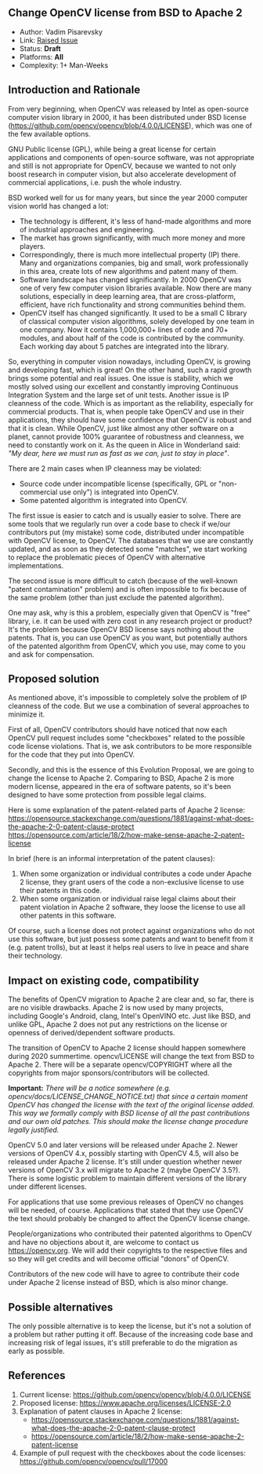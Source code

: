 ## Change OpenCV license from BSD to Apache 2

* Author: Vadim Pisarevsky
* Link: [Raised Issue](https://github.com/opencv/opencv/issues/17491)
* Status: **Draft** 
* Platforms: **All** 
* Complexity: 1+ Man-Weeks

## Introduction and Rationale

From very beginning, when OpenCV was released by Intel as open-source computer vision library in 2000, it has been distributed under BSD license (https://github.com/opencv/opencv/blob/4.0.0/LICENSE), which was one of the few available options.

GNU Public license (GPL), while being a great license for certain applications and components of open-source software, was not appropriate and still is not appropriate for OpenCV, because we wanted to not only boost research in computer vision, but also accelerate development of commercial applications, i.e. push the whole industry.

BSD worked well for us for many years, but since the year 2000 computer vision world has changed a lot:

 * The technology is different, it's less of hand-made algorithms and more of industrial approaches and engineering.
 * The market has grown significantly, with much more money and more players.
 * Correspondingly, there is much more intellectual property (IP) there. Many and organizations companies, big and small, work professionally in this area, create lots of new algorithms and patent many of them.
 * Software landscape has changed significantly. In 2000 OpenCV was one of very few computer vision libraries available. Now there are many solutions, especially in deep learning area, that are cross-platform, efficient, have rich functionality and strong communities behind them.
 * OpenCV itself has changed significantly. It used to be a small C library of classical computer vision algorithms, solely developed by one team in one company. Now it contains 1,000,000+ lines of code and 70+ modules, and about half of the code is contributed by the community. Each working day about 5 patches are integrated into the library.

So, everything in computer vision nowadays, including OpenCV, is growing and developing fast, which is great!
On the other hand, such a rapid growth brings some potential and real issues. One issue is stability, which we mostly solved using our excellent and constantly improving Continuous Integration System and the large set of unit tests. Another issue is IP cleanness of the code. Which is as important as the reliability, especially for commercial products. That is, when people take OpenCV and use in their applications, they should have some confidence that OpenCV is robust and that it is clean. While OpenCV, just like almost any other software on a planet, cannot provide 100% guarantee of robustness and cleanness, we need to constantly work on it. As the queen in Alice in Wonderland said: _"My dear, here we must run as fast as we can, just to stay in place"_.

There are 2 main cases when IP cleanness may be violated:
 * Source code under incompatible license (specifically, GPL or "non-commercial use only") is integrated into OpenCV.
 * Some patented algorithm is integrated into OpenCV.

The first issue is easier to catch and is usually easier to solve. There are some tools that we regularly run over a code base to check if we/our contributors put (my mistake) some code, distributed under incompatible with OpenCV license, to OpenCV. The databases that we use are constantly updated, and as soon as they detected some "matches", we start working to replace the problematic pieces of OpenCV with alternative implementations.

The second issue is more difficult to catch (because of the well-known "patent contamination" problem) and is often impossible to fix because of the same problem (other than just exclude the patented algorithm).

One may ask, why is this a problem, especially given that OpenCV is "free" library, i.e. it can be used with zero cost in any research project or product? It's the problem because OpenCV BSD license says nothing about the patents. That is, you can use OpenCV as you want, but potentially authors of the patented algorithm from OpenCV, which you use, may come to you and ask for compensation.

## Proposed solution

As mentioned above, it's impossible to completely solve the problem of IP cleanness of the code.
But we use a combination of several approaches to minimize it.

First of all, OpenCV contributors should have noticed that now each OpenCV pull request includes some "checkboxes" related to the possible code license violations. That is, we ask contributors to be more responsible for the code that they put into OpenCV.

Secondly, and this is the essence of this Evolution Proposal, we are going to change the license to Apache 2. Comparing to BSD, Apache 2 is more modern license, appeared in the era of software patents, so it's been designed to have some protection from possible legal claims.

Here is some explanation of the patent-related parts of Apache 2 license:
https://opensource.stackexchange.com/questions/1881/against-what-does-the-apache-2-0-patent-clause-protect
https://opensource.com/article/18/2/how-make-sense-apache-2-patent-license

In brief (here is an informal interpretation of the patent clauses):
1. When some organization or individual contributes a code under Apache 2 license, they grant users of the code a non-exclusive license to use their patents in this code.
2. When some organization or individual raise legal claims about their patent violation in Apache 2 software, they loose the license to use all other patents in this software.

Of course, such a license does not protect against organizations who do not use this software, but just possess some patents and want to benefit from it (e.g. patent trolls), but at least it helps real users to live in peace and share their technology.

## Impact on existing code, compatibility

The benefits of OpenCV migration to Apache 2 are clear and, so far, there is are no visible drawbacks.
Apache 2 is now used by many projects, including Google's Android, clang, Intel's OpenVINO etc.
Just like BSD, and unlike GPL, Apache 2 does not put any restrictions on the license or openness of derived/dependent software products.

The transition of OpenCV to Apache 2 license should happen somewhere during 2020 summertime.
opencv/LICENSE will change the text from BSD to Apache 2. There will be a separate opencv/COPYRIGHT where all the copyrights from major sponsors/contributors will be collected.

**Important:** _There will be a notice somewhere (e.g. opencv/docs/LICENSE_CHANGE_NOTICE.txt) that since a certain moment OpenCV has changed the license with the text of the original license added. This way we formally comply with BSD license of all the past contributions and our own old patches. This should make the license change procedure legally justified._

OpenCV 5.0 and later versions will be released under Apache 2.
Newer versions of OpenCV 4.x, possibly starting with OpenCV 4.5, will also be released under Apache 2 license.
It's still under question whether newer versions of OpenCV 3.x will migrate to Apache 2 (maybe OpenCV 3.5?). There is some logistic problem to maintain different versions of the library under different licenses.

For applications that use some previous releases of OpenCV no changes will be needed, of course. Applications that stated that they use OpenCV the text should probably be changed to affect the OpenCV license change.

People/organizations who contributed their patented algorithms to OpenCV and have no objections about it, are welcome to contact us https://opencv.org. We will add their copyrights to the respective files and so they will get credits and will become official "donors" of OpenCV.

Contributors of the new code will have to agree to contribute their code under Apache 2 license instead of BSD, which is also minor change.

## Possible alternatives

The only possible alternative is to keep the license, but it's not a solution of a problem but rather putting it off. Because of the increasing code base and increasing risk of legal issues, it's still preferable to do the migration as early as possible.

## References

1. Current license: https://github.com/opencv/opencv/blob/4.0.0/LICENSE
2. Proposed license: https://www.apache.org/licenses/LICENSE-2.0
3. Explanation of patent clauses in Apache 2 license:
   * https://opensource.stackexchange.com/questions/1881/against-what-does-the-apache-2-0-patent-clause-protect
   * https://opensource.com/article/18/2/how-make-sense-apache-2-patent-license
4. Example of pull request with the checkboxes about the code licenses: https://github.com/opencv/opencv/pull/17000
